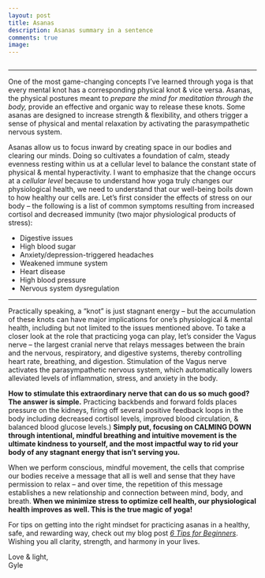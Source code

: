 ```yaml
---
layout: post
title: Asanas
description: Asanas summary in a sentence
comments: true
image: 
---
```

<span class="image fit"><img src="{% link assets/images/asanas_2412.JPG %}" alt="" /></span>
<hr/>
<p>
One of the most game-changing concepts I’ve learned through yoga is that every mental knot has a corresponding physical knot & vice versa. Asanas, the physical postures meant to <i>prepare the mind for meditation through the body,</i> provide an effective and organic way to release these knots. Some asanas are designed to increase strength & flexibility, and others trigger a sense of physical and mental relaxation by activating the parasympathetic nervous system.
<p>
Asanas allow us to focus inward by creating space in our bodies and clearing our minds. Doing so cultivates a foundation of calm, steady evenness resting within us at a cellular level to balance the constant state of physical & mental hyperactivity. I want to emphasize that the change occurs at a <i>cellular level</i> because to understand how yoga truly changes our physiological health, we need to understand that our well-being boils down to how healthy our cells are. Let’s first consider the effects of stress on our body – the following is a list of common symptoms resulting from increased cortisol and decreased immunity (two major physiological products of stress):
<ul>
    <li>Digestive issues</li>
    <li>High blood sugar</li>
    <li>Anxiety/depression-triggered headaches</li>
    <li>Weakened immune system</li>
    <li>Heart disease</li>
    <li>High blood pressure</li>
    <li>Nervous system dysregulation</li>
</ul>
<hr/>
<p>
Practically speaking, a “knot” is just stagnant energy – but the accumulation of these knots can have major implications for one’s physiological & mental health, including but not limited to the issues mentioned above. To take a closer look at the role that practicing yoga can play, let’s consider the Vagus nerve – the largest cranial nerve that relays messages between the brain and the nervous, respiratory, and digestive systems, thereby controlling heart rate, breathing, and digestion. Stimulation of the Vagus nerve activates the parasympathetic nervous system, which automatically lowers alleviated levels of inflammation, stress, and anxiety in the body. 
<p>
<b> How to stimulate this extraordinary nerve that can do us so much good? The answer is simple.</b>  Practicing backbends and forward folds places pressure on the kidneys, firing off several positive feedback loops in the body including decreased cortisol levels, improved blood circulation, & balanced blood glucose levels.) <b> Simply put, focusing on CALMING DOWN through intentional, mindful breathing and intuitive movement is the ultimate kindness to yourself, and the most impactful way to rid your body of any stagnant energy that isn’t serving you.</b>
<p>
When we perform conscious, mindful movement, the cells that comprise our bodies receive a message that all is well and sense that they have permission to relax – and over time, the repetition of this message establishes a new relationship and connection between mind, body, and breath.<b> When we minimize stress to optimize cell health, our physiological health improves as well. This is the true magic of yoga!</b>
<p>
For tips on getting into the right mindset for practicing asanas in a healthy, safe, and rewarding way, check out my blog post <i><a href="{% post_url 2021-04-28-beginners %}">6 Tips for Beginners</a></i>.<br/>
Wishing you all clarity, strength, and harmony in your lives.
<p>
Love & light,<br/>
Gyle
